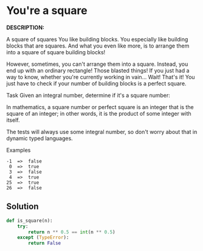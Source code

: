 # You're a square
**DESCRIPTION:**

A square of squares
You like building blocks. You especially like building blocks that are squares. And what you even like more, is to arrange them into a square of square building blocks!

However, sometimes, you can't arrange them into a square. Instead, you end up with an ordinary rectangle! Those blasted things! If you just had a way to know, whether you're currently working in vain… Wait! That's it! You just have to check if your number of building blocks is a perfect square.

Task
Given an integral number, determine if it's a square number:

In mathematics, a square number or perfect square is an integer that is the square of an integer; in other words, it is the product of some integer with itself.

The tests will always use some integral number, so don't worry about that in dynamic typed languages.

Examples
```
-1  =>  false
 0  =>  true
 3  =>  false
 4  =>  true
25  =>  true
26  =>  false
```

## Solution
```Python
def is_square(n):    
    try:
        return n ** 0.5 == int(n ** 0.5)
    except (TypeError):
        return False
```